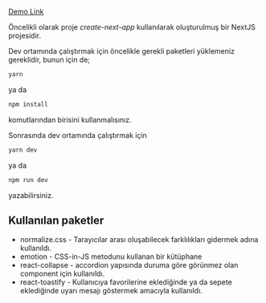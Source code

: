 [Demo Link](https://morhipo-case.vercel.app/)

Öncelikli olarak proje _create-next-app_ kullanılarak oluşturulmuş bir NextJS projesidir.

Dev ortamında çalıştırmak için öncelikle gerekli paketleri yüklemeniz gereklidir, bunun için de;

```bash
yarn
```

ya da

```bash
npm install
```

komutlarından birisini kullanmalısınız.

Sonrasında dev ortamında çalıştırmak için

```bash
yarn dev
```

ya da

```bash
npm run dev
```

yazabilirsiniz.

## Kullanılan paketler

- normalize.css - Tarayıcılar arası oluşabilecek farklılıkları gidermek adına kullanıldı.
- emotion - CSS-in-JS metodunu kullanan bir kütüphane
- react-collapse - accordion yapısında duruma göre görünmez olan component için kullanıldı.
- react-toastify - Kullanıcıya favorilerine eklediğinde ya da sepete eklediğinde uyarı mesajı göstermek amacıyla kullanıldı.
